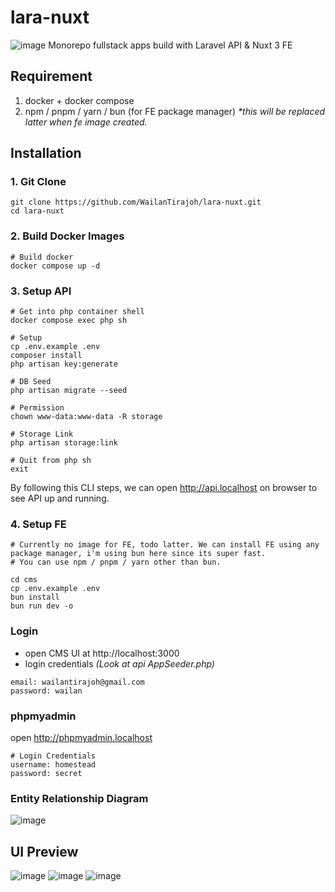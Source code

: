 # lara-nuxt
![image](https://github.com/WailanTirajoh/lara-nuxt/assets/53980548/ab4f28fc-ee63-47d8-aa13-f719544057e1)
Monorepo fullstack apps build with Laravel API & Nuxt 3 FE

## Requirement
1. docker + docker compose
2. npm / pnpm / yarn / bun (for FE package manager) _*this will be replaced latter when fe image created._

## Installation
### 1. Git Clone
```
git clone https://github.com/WailanTirajoh/lara-nuxt.git
cd lara-nuxt
```

### 2. Build Docker Images
```
# Build docker
docker compose up -d
```

### 3. Setup API
```
# Get into php container shell
docker compose exec php sh

# Setup
cp .env.example .env
composer install
php artisan key:generate

# DB Seed
php artisan migrate --seed

# Permission
chown www-data:www-data -R storage

# Storage Link
php artisan storage:link

# Quit from php sh
exit
```
By following this CLI steps, we can open http://api.localhost on browser to see API up and running.

### 4. Setup FE
```
# Currently no image for FE, todo latter. We can install FE using any package manager, i'm using bun here since its super fast.
# You can use npm / pnpm / yarn other than bun.

cd cms
cp .env.example .env
bun install
bun run dev -o
```

### Login
- open CMS UI at http://localhost:3000
- login credentials _(Look at api AppSeeder.php)_
```
email: wailantirajoh@gmail.com
password: wailan
```

### phpmyadmin
open http://phpmyadmin.localhost
```
# Login Credentials
username: homestead
password: secret
```

### Entity Relationship Diagram
![image](https://github.com/WailanTirajoh/lara-nuxt/assets/53980548/aaa4167c-2e17-4b87-9503-12d317073f2d)


## UI Preview
![image](https://github.com/WailanTirajoh/lara-nuxt/assets/53980548/22281f0b-608e-4767-91fd-b86c6f4ef548)
![image](https://github.com/WailanTirajoh/lara-nuxt/assets/53980548/d7955974-dbf5-4c48-afdd-c064c260d04f)
![image](https://github.com/WailanTirajoh/lara-nuxt/assets/53980548/382bcdaa-792b-4764-b692-99c938e127fb)
